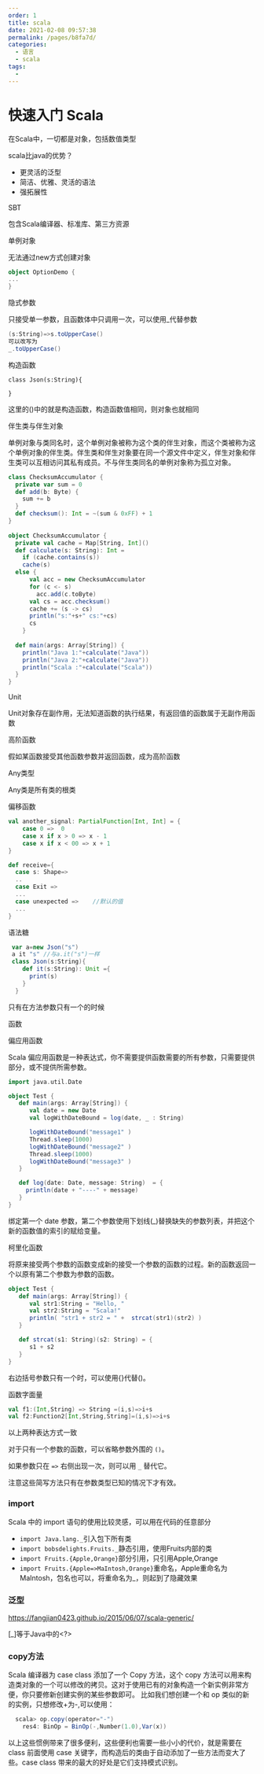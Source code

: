 ```yaml
---
order: 1
title: scala
date: 2021-02-08 09:57:38
permalink: /pages/b8fa7d/
categories: 
  - 语言
  - scala
tags: 
  - 
---
```


# 快速入门 Scala

在Scala中，一切都是对象，包括数值类型

scala比java的优势？

- 更灵活的泛型
- 简洁、优雅、灵活的语法
- 强拓展性

SBT

包含Scala编译器、标准库、第三方资源

单例对象

无法通过new方式创建对象

```scala
object OptionDemo {
...
}
```

隐式参数

只接受单一参数，且函数体中只调用一次，可以使用_代替参数

```scala
(s:String)=>s.toUpperCase()
可以改写为
_.toUpperCase()
```

构造函数

```
class Json(s:String){

}
```

这里的()中的就是构造函数，构造函数值相同，则对象也就相同

伴生类与伴生对象

单例对象与类同名时，这个单例对象被称为这个类的伴生对象，而这个类被称为这个单例对象的伴生类。伴生类和伴生对象要在同一个源文件中定义，伴生对象和伴生类可以互相访问其私有成员。不与伴生类同名的单例对象称为孤立对象。

```scala
class ChecksumAccumulator {
  private var sum = 0
  def add(b: Byte) {
    sum += b
  }
  def checksum(): Int = ~(sum & 0xFF) + 1
}
 
object ChecksumAccumulator {
  private val cache = Map[String, Int]()
  def calculate(s: String): Int =
    if (cache.contains(s))
    cache(s)
  else {
      val acc = new ChecksumAccumulator
      for (c <- s)
        acc.add(c.toByte)
      val cs = acc.checksum()
      cache += (s -> cs)
      println("s:"+s+" cs:"+cs)
      cs
    }
 
  def main(args: Array[String]) {
    println("Java 1:"+calculate("Java"))
    println("Java 2:"+calculate("Java"))
    println("Scala :"+calculate("Scala"))
  }
}
```

Unit

Unit对象存在副作用，无法知道函数的执行结果，有返回值的函数属于无副作用函数

高阶函数

假如某函数接受其他函数参数并返回函数，成为高阶函数

Any类型

Any类是所有类的根类

偏移函数

```scala
val another_signal: PartialFunction[Int, Int] = {  
    case 0 =>  0  
    case x if x > 0 => x - 1   
    case x if x < 00 => x + 1  
}  
```

```scala
def receive={
  case s: Shape=>
  ..
  case Exit =>
  ...
  case unexpected =>    //默认的值
  ...
}
```

语法糖

```scala
 var a=new Json("s")
 a it "s" //与a.it("s")一样
 class Json(s:String){
    def it(s:String): Unit ={
      print(s)
    }
  }
```

只有在方法参数只有一个的时候

函数

偏应用函数

Scala 偏应用函数是一种表达式，你不需要提供函数需要的所有参数，只需要提供部分，或不提供所需参数。

```scala
import java.util.Date

object Test {
   def main(args: Array[String]) {
      val date = new Date
      val logWithDateBound = log(date, _ : String)

      logWithDateBound("message1" )
      Thread.sleep(1000)
      logWithDateBound("message2" )
      Thread.sleep(1000)
      logWithDateBound("message3" )
   }

   def log(date: Date, message: String)  = {
     println(date + "----" + message)
   }
}
```

绑定第一个 date 参数，第二个参数使用下划线(_)替换缺失的参数列表，并把这个新的函数值的索引的赋给变量。

柯里化函数

将原来接受两个参数的函数变成新的接受一个参数的函数的过程。新的函数返回一个以原有第二个参数为参数的函数。

```scala
object Test {
   def main(args: Array[String]) {
      val str1:String = "Hello, "
      val str2:String = "Scala!"
      println( "str1 + str2 = " +  strcat(str1)(str2) )
   }

   def strcat(s1: String)(s2: String) = {
      s1 + s2
   }
}
```

右边括号参数只有一个时，可以使用{}代替()。

函数字面量

```scala
val f1:(Int,String) => String =(i,s)=>i+s
val f2:Function2[Int,String,String]=(i,s)=>i+s
```

以上两种表达方式一致



对于只有一个参数的函数，可以省略参数外围的 `()`。

如果参数只在 `=>` 右侧出现一次，则可以用 `_` 替代它。

注意这些简写方法只有在参数类型已知的情况下才有效。

### import

Scala 中的 import 语句的使用比较灵感，可以用在代码的任意部分

- `import Java.lang._`引入包下所有类
- `import bobsdelights.Fruits._`静态引用，使用Fruits内部的类
- `import Fruits.{Apple,Orange}`部分引用，只引用Apple,Orange
- `import Fruits.{Apple=>MaIntosh,Orange}`重命名，Apple重命名为MaIntosh，包名也可以，将重命名为_，则起到了隐藏效果

### 泛型

https://fangjian0423.github.io/2015/06/07/scala-generic/

[_]等于Java中的<?>

### copy方法

Scala 编译器为 case class 添加了一个 Copy 方法，这个 copy 方法可以用来构造类对象的一个可以修改的拷贝。这对于使用已有的对象构造一个新实例非常方便，你只要修新创建实例的某些参数即可。 比如我们想创建一个和 op 类似的新的实例，只想修改+为-,可以使用：

```scala
  scala> op.copy(operator="-")
    res4: BinOp = BinOp(-,Number(1.0),Var(x))
```

以上这些惯例带来了很多便利，这些便利也需要一些小小的代价，就是需要在 class 前面使用 case 关键字，而构造后的类由于自动添加了一些方法而变大了些。case class 带来的最大的好处是它们支持模式识别。